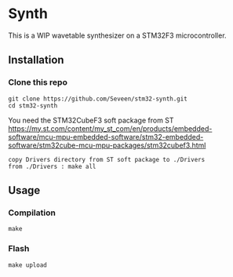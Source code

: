 # Synth

This is a WIP wavetable synthesizer on a STM32F3 microcontroller.

## Installation
### Clone this repo
    git clone https://github.com/Seveen/stm32-synth.git
    cd stm32-synth

You need the STM32CubeF3 soft package from ST https://my.st.com/content/my_st_com/en/products/embedded-software/mcu-mpu-embedded-software/stm32-embedded-software/stm32cube-mcu-mpu-packages/stm32cubef3.html
    
    copy Drivers directory from ST soft package to ./Drivers
    from ./Drivers : make all

## Usage
### Compilation
    make

### Flash
    make upload
